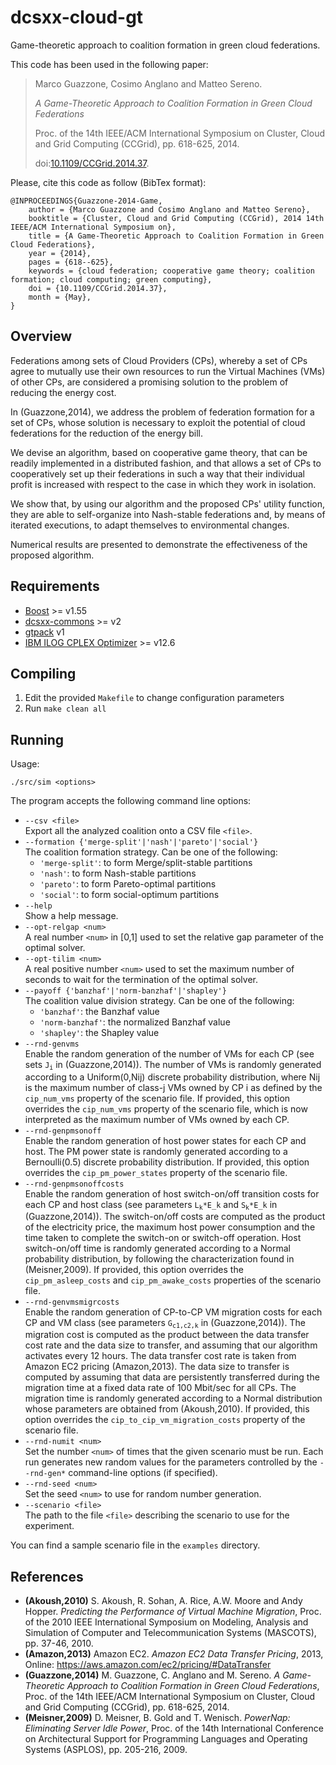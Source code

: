 dcsxx-cloud-gt
==============

Game-theoretic approach to coalition formation in green cloud federations.

This code has been used in the following paper:

> Marco Guazzone, Cosimo Anglano and Matteo Sereno.
>
> *A Game-Theoretic Approach to Coalition Formation in Green Cloud Federations*
>
> Proc. of the 14th IEEE/ACM International Symposium on Cluster, Cloud and Grid Computing (CCGrid), pp. 618-625, 2014.
>
> doi:[10.1109/CCGrid.2014.37](http://dx.doi.org/10.1109/CCGrid.2014.37).

Please, cite this code as follow (BibTex format):

	@INPROCEEDINGS{Guazzone-2014-Game, 
		author = {Marco Guazzone and Cosimo Anglano and Matteo Sereno}, 
		booktitle = {Cluster, Cloud and Grid Computing (CCGrid), 2014 14th IEEE/ACM International Symposium on}, 
		title = {A Game-Theoretic Approach to Coalition Formation in Green Cloud Federations}, 
		year = {2014}, 
		pages = {618--625}, 
		keywords = {cloud federation; cooperative game theory; coalition formation; cloud computing; green computing}, 
		doi = {10.1109/CCGrid.2014.37}, 
		month = {May},
	}

Overview
--------

Federations among sets of Cloud Providers (CPs), whereby a set of CPs agree to mutually use their own resources to run the Virtual Machines (VMs) of other CPs, are considered a promising solution to the problem of reducing the energy cost.

In (Guazzone,2014), we address the problem of federation formation for a set of CPs, whose solution is necessary to exploit the potential of cloud federations for the reduction of the energy bill.

 We devise an algorithm, based on cooperative game theory, that can be readily implemented in a distributed fashion, and that allows a set of CPs to cooperatively set up their federations in such a way that their individual profit is increased with respect to the case in which they work in isolation.

We show that, by using our algorithm and the proposed CPs' utility function, they are able to self-organize into Nash-stable federations and, by means of iterated executions, to adapt themselves to environmental changes.

Numerical results are presented to demonstrate the effectiveness of the proposed algorithm.


Requirements
------------

* [Boost](http://www.boost.org) >= v1.55
* [dcsxx-commons](https://github.org/sguazt/dcsxx-commons) >= v2
* [gtpack](https://github.com/sguazt/gtpack) v1
* [IBM ILOG CPLEX Optimizer](http://www-01.ibm.com/software/commerce/optimization/cplex-optimizer/index.html) >= v12.6


Compiling
----------

1. Edit the provided `Makefile` to change configuration parameters
2. Run `make clean all`


Running
-------

Usage:
```
./src/sim <options>
```

The program accepts the following command line options:

- `--csv <file>`
	<br/>
	Export all the analyzed coalition onto a CSV file `<file>`.
- `--formation {'merge-split'|'nash'|'pareto'|'social'}`
	<br/>
	The coalition formation strategy. Can be one of the following:
	- `'merge-split'`: to form Merge/split-stable partitions
	- `'nash'`: to form Nash-stable partitions
	- `'pareto'`: to form Pareto-optimal partitions
	- `'social'`: to form social-optimum partitions
- `--help`
	<br/>
	Show a help message.
- `--opt-relgap <num>`
	<br/>
	A real number `<num>` in [0,1] used to set the relative gap parameter of the optimal solver.
- `--opt-tilim <num>`
	<br/>
	A real positive number `<num>` used to set the maximum number of seconds to wait for the termination of the optimal solver.
- `--payoff {'banzhaf'|'norm-banzhaf'|'shapley'}`
	<br/>
	The coalition value division strategy. Can be one of the following:
	- `'banzhaf'`: the Banzhaf value
	- `'norm-banzhaf'`: the normalized Banzhaf value
	- `'shapley'`: the Shapley value
- `--rnd-genvms`
	<br/>
	Enable the random generation of the number of VMs for each CP (see sets <code>J<sub>i</sub></code> in (Guazzone,2014)).
	The number of VMs is randomly generated according to a Uniform(0,Nij) discrete probability distribution, where Nij is the maximum number of class-j VMs owned by CP i as defined by the `cip_num_vms` property of the scenario file.
	If provided, this option overrides the `cip_num_vms` property of the scenario file, which is now interpreted as the maximum number of VMs owned by each CP.
- `--rnd-genpmsonoff`
	<br/>
	Enable the random generation of host power states for each CP and host.
	The PM power state is randomly generated according to a Bernoulli(0.5) discrete probability distribution.
	If provided, this option overrides the `cip_pm_power_states` property of the scenario file.
- `--rnd-genpmsonoffcosts`
	<br/>
	Enable the random generation of host switch-on/off transition costs for each CP and host class (see parameters <code>L<sub>k</sub>*E_k</code> and <code>S<sub>k</sub>*E_k</code> in (Guazzone,2014)).
	The switch-on/off costs are computed as the product of the electricity price, the maximum host power consumption and the time taken to complete the switch-on or switch-off operation.
	Host switch-on/off time is randomly generated according to a Normal probability distribution, by following the characterization found in (Meisner,2009).
	If provided, this option overrides the `cip_pm_asleep_costs` and `cip_pm_awake_costs` properties of the scenario file.
- `--rnd-genvmsmigrcosts`
	<br/>
	Enable the random generation of CP-to-CP VM migration costs for each CP and VM class (see parameters <code>G<sub>c1,c2,k</sub></code> in (Guazzone,2014)).
	The migration cost is computed as the product between the data transfer cost rate and the data size to transfer, and assuming that our algorithm activates every 12 hours.
	The data transfer cost rate is taken from Amazon EC2 pricing (Amazon,2013).
	The data size to transfer is computed by assuming that data are persistently transferred during the migration time at a fixed data rate of 100 Mbit/sec for all CPs.
	The migration time is randomly generated according to a Normal distribution whose parameters are obtained from (Akoush,2010).
	If provided, this option overrides the `cip_to_cip_vm_migration_costs` property of the scenario file.
- `--rnd-numit <num>`
	<br/>
	Set the number `<num>` of times that the given scenario must be run.
	Each run generates new random values for the parameters controlled by the `--rnd-gen*` command-line options (if specified).
- `--rnd-seed <num>`
	<br/>
	Set the seed `<num>` to use for random number generation.
- `--scenario <file>`
	<br/>
	The path to the file `<file>` describing the scenario to use for the experiment.

You can find a sample scenario file in the `examples` directory.


References
----------
- **(Akoush,2010)** S. Akoush, R. Sohan, A. Rice, A.W. Moore and Andy Hopper.
*Predicting the Performance of Virtual Machine Migration*,
Proc. of the 2010 IEEE International Symposium on Modeling, Analysis and Simulation of Computer and Telecommunication Systems (MASCOTS), pp. 37-46, 2010.
- **(Amazon,2013)** Amazon EC2.
*Amazon EC2 Data Transfer Pricing*,
2013, Online: https://aws.amazon.com/ec2/pricing/#DataTransfer
- **(Guazzone,2014)** M. Guazzone, C. Anglano and M. Sereno.
*A Game-Theoretic Approach to Coalition Formation in Green Cloud Federations*,
Proc. of the 14th IEEE/ACM International Symposium on Cluster, Cloud and Grid Computing (CCGrid), pp. 618-625, 2014.
- **(Meisner,2009)** D. Meisner, B. Gold and T. Wenisch.
*PowerNap: Eliminating Server Idle Power*,
Proc. of the 14th International Conference on Architectural Support for Programming Languages and Operating Systems (ASPLOS), pp. 205-216, 2009.
